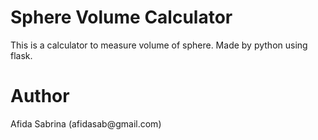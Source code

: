 <h1> Sphere Volume Calculator </h1>
<text> This is a calculator to measure volume of sphere. Made by python using flask.
<h1>Author </h1>
<text> Afida Sabrina (afidasab@gmail.com)
